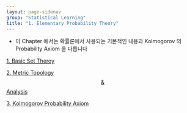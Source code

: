 ```yaml
---
layout: page-sidenav
group: "Statistical Learning"
title: "1. Elementary Probability Theory"
---
```


- 이 Chapter 에서는 확률론에서 사용되는 기본적인 내용과 Kolmogorov 의 Probability Axiom 을 다룹니다


[1. Basic Set Theroy](https://sungbinlim.github.io/sl/docs/mpsl/0101)

[2. Metric Topology $$ \& $$ Analysis](https://sungbinlim.github.io/sl/docs/mpsl/0102)

[3. Kolmogorov Probability Axiom](https://sungbinlim.github.io/sl/docs/mpsl/0103)